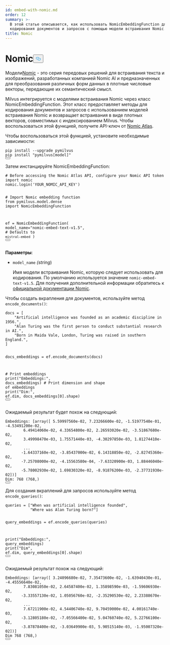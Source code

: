 ```yaml
---
id: embed-with-nomic.md
order: 12
summary: >-
  В этой статье описывается, как использовать NomicEmbeddingFunction для
  кодирования документов и запросов с помощью модели встраивания Nomic.
title: Nomic
---
```

<h1 id="Nomic" class="common-anchor-header">Nomic<button data-href="#Nomic" class="anchor-icon" translate="no">
      <svg translate="no"
        aria-hidden="true"
        focusable="false"
        height="20"
        version="1.1"
        viewBox="0 0 16 16"
        width="16"
      >
        <path
          fill="#0092E4"
          fill-rule="evenodd"
          d="M4 9h1v1H4c-1.5 0-3-1.69-3-3.5S2.55 3 4 3h4c1.45 0 3 1.69 3 3.5 0 1.41-.91 2.72-2 3.25V8.59c.58-.45 1-1.27 1-2.09C10 5.22 8.98 4 8 4H4c-.98 0-2 1.22-2 2.5S3 9 4 9zm9-3h-1v1h1c1 0 2 1.22 2 2.5S13.98 12 13 12H9c-.98 0-2-1.22-2-2.5 0-.83.42-1.64 1-2.09V6.25c-1.09.53-2 1.84-2 3.25C6 11.31 7.55 13 9 13h4c1.45 0 3-1.69 3-3.5S14.5 6 13 6z"
        ></path>
      </svg>
    </button></h1><p>Модели<a href="https://atlas.nomic.ai/">Nomic</a> - это серия передовых решений для встраивания текста и изображений, разработанных компанией Nomic AI и предназначенных для преобразования различных форм данных в плотные числовые векторы, передающие их семантический смысл.</p>
<p>Milvus интегрируется с моделями встраивания Nomic через класс NomicEmbeddingFunction. Этот класс предоставляет методы для кодирования документов и запросов с использованием моделей встраивания Nomic и возвращает встраивания в виде плотных векторов, совместимых с индексированием Milvus. Чтобы воспользоваться этой функцией, получите API-ключ от <a href="https://atlas.nomic.ai/">Nomic Atlas</a>.</p>
<p>Чтобы воспользоваться этой функцией, установите необходимые зависимости:</p>
<pre><code translate="no" class="language-python">pip install --upgrade pymilvus
pip install <span class="hljs-string">&quot;pymilvus[model]&quot;</span>
<button class="copy-code-btn"></button></code></pre>
<p>Затем инстанцируйте NomicEmbeddingFunction:</p>
<pre><code translate="no" class="language-python"><span class="hljs-comment"># Before accessing the Nomic Atlas API, configure your Nomic API token</span>
<span class="hljs-keyword">import</span> nomic
nomic.login(<span class="hljs-string">&#x27;YOUR_NOMIC_API_KEY&#x27;</span>)

<span class="hljs-comment"># Import Nomic embedding function</span>
<span class="hljs-keyword">from</span> pymilvus.model.dense <span class="hljs-keyword">import</span> NomicEmbeddingFunction

ef = NomicEmbeddingFunction(
    model_name=<span class="hljs-string">&quot;nomic-embed-text-v1.5&quot;</span>, <span class="hljs-comment"># Defaults to `mistral-embed`</span>
)
<button class="copy-code-btn"></button></code></pre>
<p><strong>Параметры</strong>:</p>
<ul>
<li><p><code translate="no">model_name</code> <em>(string</em>)</p>
<p>Имя модели встраивания Nomic, которую следует использовать для кодирования. По умолчанию используется значение <code translate="no">nomic-embed-text-v1.5</code>. Для получения дополнительной информации обратитесь к <a href="https://docs.nomic.ai/atlas/models/image-embedding">официальной документации Nomic</a>.</p></li>
</ul>
<p>Чтобы создать вкрапления для документов, используйте метод <code translate="no">encode_documents()</code>:</p>
<pre><code translate="no" class="language-python">docs = [
    <span class="hljs-string">&quot;Artificial intelligence was founded as an academic discipline in 1956.&quot;</span>,
    <span class="hljs-string">&quot;Alan Turing was the first person to conduct substantial research in AI.&quot;</span>,
    <span class="hljs-string">&quot;Born in Maida Vale, London, Turing was raised in southern England.&quot;</span>,
]

docs_embeddings = ef.encode_documents(docs)

<span class="hljs-comment"># Print embeddings</span>
<span class="hljs-built_in">print</span>(<span class="hljs-string">&quot;Embeddings:&quot;</span>, docs_embeddings)
<span class="hljs-comment"># Print dimension and shape of embeddings</span>
<span class="hljs-built_in">print</span>(<span class="hljs-string">&quot;Dim:&quot;</span>, ef.dim, docs_embeddings[<span class="hljs-number">0</span>].shape)
<button class="copy-code-btn"></button></code></pre>
<p>Ожидаемый результат будет похож на следующий:</p>
<pre><code translate="no" class="language-python">Embeddings: [array([ <span class="hljs-number">5.59997560e-02</span>, <span class="hljs-number">7.23266600e-02</span>, -<span class="hljs-number">1.51977540e-01</span>, -<span class="hljs-number">4.53491200e-02</span>,
        <span class="hljs-number">6.49414060e-02</span>, <span class="hljs-number">4.33654800e-02</span>, <span class="hljs-number">2.26593020e-02</span>, -<span class="hljs-number">3.51867680e-02</span>,
        <span class="hljs-number">3.49998470e-03</span>, <span class="hljs-number">1.75571440e-03</span>, -<span class="hljs-number">4.30297850e-03</span>, <span class="hljs-number">1.81274410e-02</span>,
        ...
       -<span class="hljs-number">1.64337160e-02</span>, -<span class="hljs-number">3.85437000e-02</span>, <span class="hljs-number">6.14318850e-02</span>, -<span class="hljs-number">2.82745360e-02</span>,
       -<span class="hljs-number">7.25708000e-02</span>, -<span class="hljs-number">4.15563580e-04</span>, -<span class="hljs-number">7.63320900e-03</span>, <span class="hljs-number">1.88446040e-02</span>,
       -<span class="hljs-number">5.78002930e-02</span>, <span class="hljs-number">1.69830320e-02</span>, -<span class="hljs-number">8.91876200e-03</span>, -<span class="hljs-number">2.37731930e-02</span>])]
Dim: <span class="hljs-number">768</span> (<span class="hljs-number">768</span>,)
<button class="copy-code-btn"></button></code></pre>
<p>Для создания вкраплений для запросов используйте метод <code translate="no">encode_queries()</code>:</p>
<pre><code translate="no" class="language-python">queries = [<span class="hljs-string">&quot;When was artificial intelligence founded&quot;</span>,
           <span class="hljs-string">&quot;Where was Alan Turing born?&quot;</span>]

query_embeddings = ef.encode_queries(queries)

<span class="hljs-built_in">print</span>(<span class="hljs-string">&quot;Embeddings:&quot;</span>, query_embeddings)
<span class="hljs-built_in">print</span>(<span class="hljs-string">&quot;Dim&quot;</span>, ef.dim, query_embeddings[<span class="hljs-number">0</span>].shape)
<button class="copy-code-btn"></button></code></pre>
<p>Ожидаемый результат похож на следующий:</p>
<pre><code translate="no" class="language-python">Embeddings: [array([ <span class="hljs-number">3.24096680e-02</span>, <span class="hljs-number">7.35473600e-02</span>, -<span class="hljs-number">1.63940430e-01</span>, -<span class="hljs-number">4.45556640e-02</span>,
        <span class="hljs-number">7.83081050e-02</span>, <span class="hljs-number">2.64587400e-02</span>, <span class="hljs-number">1.35898590e-03</span>, -<span class="hljs-number">1.59606930e-02</span>,
       -<span class="hljs-number">3.33557130e-02</span>, <span class="hljs-number">1.05056760e-02</span>, -<span class="hljs-number">2.35290530e-02</span>, <span class="hljs-number">2.23388670e-02</span>,
        ...
        <span class="hljs-number">7.67211900e-02</span>, <span class="hljs-number">4.54406740e-02</span>, <span class="hljs-number">9.70459000e-02</span>, <span class="hljs-number">4.00161740e-03</span>,
       -<span class="hljs-number">3.12805180e-02</span>, -<span class="hljs-number">7.05566400e-02</span>, <span class="hljs-number">5.04760740e-02</span>, <span class="hljs-number">5.22766100e-02</span>,
       -<span class="hljs-number">3.87878400e-02</span>, -<span class="hljs-number">3.03649900e-03</span>, <span class="hljs-number">5.90515140e-03</span>, -<span class="hljs-number">1.95007320e-02</span>])]
Dim <span class="hljs-number">768</span> (<span class="hljs-number">768</span>,)
<button class="copy-code-btn"></button></code></pre>
